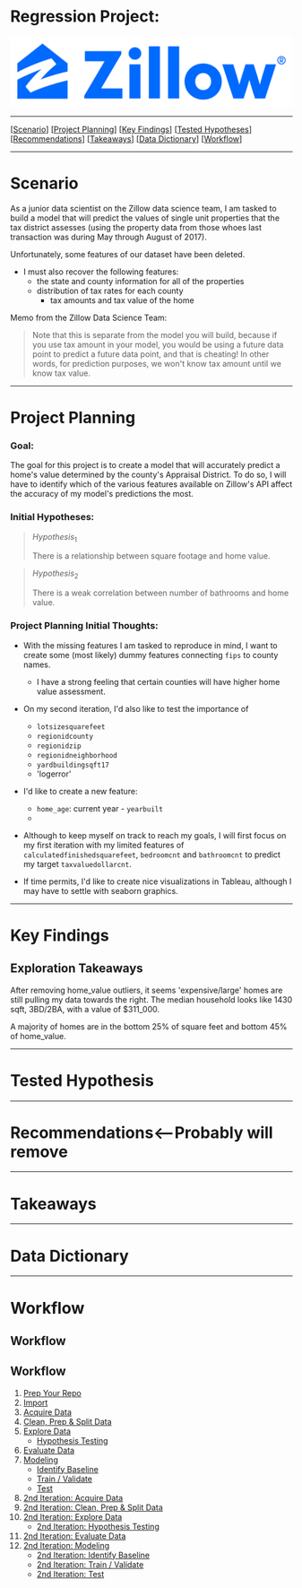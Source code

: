 
# Regression Project: 
![Zillow](zillow_logo.png)
___
[[Scenario](#scenario)]
[[Project Planning](#planning)]
[[Key Findings](#key-findings)]
[[Tested Hypotheses](#tested-hypotheses)]
[[Recommendations](#recommendations)]
[[Takeaways](#takeaways)]
[[Data Dictionary](#data-dictionary)]
[[Workflow](#workflow)]
___

# <a name="scenario"></a>Scenario
As a junior data scientist on the Zillow data science team, I am tasked to build a model that will predict the values of single unit properties that the tax district assesses (using the property data from those whoes last transaction was during May through August of 2017).

Unfortunately, some features of our dataset have been deleted. 
- I must also recover the following features:
    - the state and county information for all of the properties
    - distribution of tax rates for each county
        - tax amounts and tax value of the home

   
   
Memo from the Zillow Data Science Team:
>Note that this is separate from the model you will build, because if you use tax amount in your model, you would be using a future data point to predict a future data point, and that is cheating! In other words, for prediction purposes, we won't know tax amount until we know tax value.
___

# <a name="project-planning"></a>Project Planning
### Goal:
The goal for this project is to create a model that will accurately predict a home's value determined by the county's Appraisal District. To do so, I will have to identify which of the various features available on Zillow's API affect the accuracy of my model's predictions the most. 

### Initial Hypotheses:

>$Hypothesis_{1}$
>
> There is a relationship between square footage and home value.


>$Hypothesis_{2}$
>
> There is a weak correlation between number of bathrooms and home value.

### Project Planning Initial Thoughts:
- With the missing features I am tasked to reproduce in mind, I want to create some (most likely) dummy features connecting `fips` to county names. 
    - I have a strong feeling that certain counties will have higher home value assessment. 
- On my second iteration, I'd also like to test the importance of 
    - `lotsizesquarefeet` 
    - `regionidcounty`
    - `regionidzip`
    - `regionidneighborhood`
    - `yardbuildingsqft17`
    - 'logerror'
- I'd like to create a new feature:
    - `home_age`: current year - `yearbuilt`
    - 
    
- Although to keep myself on track to reach my goals, I will first focus on my first iteration with my limited features of `calculatedfinishedsquarefeet`, `bedroomcnt` and `bathroomcnt` to predict my target `taxvaluedollarcnt`. 
- If time permits, I'd like to create nice visualizations in Tableau, although I may have to settle with seaborn graphics.

___
# <a name="key-findings"></a>Key Findings

## Exploration Takeaways
After removing home_value outliers, it seems 'expensive/large' homes are still pulling my data towards the right. The median household looks like 1430 sqft, 3BD/2BA, with a value of $311_000.

A majority of homes are in the bottom 25% of square feet and bottom 45% of home_value.



___
# <a name="tested-hypothesis"></a>Tested Hypothesis

___
# <a name="recommendations"></a>Recommendations<--Probably will remove

___
# <a name="takeaways"></a>Takeaways

___
# <a name="project-planning"></a>Data Dictionary

___
# <a name="workflow"></a>Workflow

## Workflow

## Workflow

1. [Prep Your Repo](#prep-your-repo)
1. [Import](#import)
1. [Acquire Data](#acquire-data)
1. [Clean, Prep & Split Data](#clean-prep-and-split-df)
1. [Explore Data](#explore-data)
    - [Hypothesis Testing](#hypothesis-testing)
1. [Evaluate Data](#evaluate-data)
1. [Modeling](#modeling)
    - [Identify Baseline](#identify-baseline)
    - [Train / Validate](#train-validate)
    - [Test](#test)
1. [2nd Iteration: Acquire Data](#2nd-iteration-acquire-data)
1. [2nd Iteration: Clean, Prep & Split Data](#2nd-iteration-clean-prep-and-split-data)
1. [2nd Iteration: Explore Data](#2nd-iteration-explore-data)
    - [2nd Iteration: Hypothesis Testing](#2nd-iteration-hypothesis-testing)
1. [2nd Iteration: Evaluate Data](#2nd-iteration-evaluate-data)
1. [2nd Iteration: Modeling](#2nd-iteration-modeling)
    - [2nd Iteration: Identify Baseline](#2nd-iteration-identify-baseline)
    - [2nd Iteration: Train / Validate](#2nd-iteration-train-validate)
    - [2nd Iteration: Test](#2nd-iteration-test)
